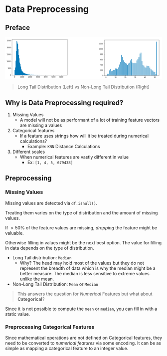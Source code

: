 # Data Preprocessing
## Preface
![long_vs_normal_dist](../img/long_vs_normal_dist.png)

> Long Tail Distribution (Left) vs Non-Long Tail Distribution (Right)

## Why is Data Preprocessing required?
1. Missing Values
	+ A model will not be as performant of a lot of training feature vectors are missing a values
2. Categorical features
	+ If a feature uses strings how will it be treated during numerical calculations?
		+ Example: `KNN` Distance Calculations
3. Different scales
	+ When numerical features are vastly different in value
		+ Ex: `[1, 4, 5, 679438]` 

## Preprocessing
### Missing Values
Missing values are detected via `df.isnull()`.

Treating them varies on the type of distribution and the amount of missing values.

If $\gt 50\%$ of the feature values are missing, *dropping* the feature might be valuable. 

Otherwise filling in values might be the next best option. The value for filling in data depends on the type of distribution. 
+ Long Tail distribution: `Median`
	+ Why? The head may hold most of the values but they do not represent the breadth of data which is why the median might be a better measure. The median is less sensitive to extreme values unlike the mean. 
+ Non-Long Tail Distribution: `Mean` or `Median`

> This answers the question for *Numerical* Features but what about **Categorical**?

Since it is not possible to compute the `mean` or `median`, you can fill in with a static value. 

### Preprocessing Categorical Features
Since mathematical operations are not defined on Categorical features, they need to be converted to *numerical features* via some encoding. It can be as simple as mapping a categorical feature to an integer value. 